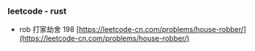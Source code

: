 ### leetcode - rust

+  rob 打家劫舍 198 [https://leetcode-cn.com/problems/house-robber/](https://leetcode-cn.com/problems/house-robber/)